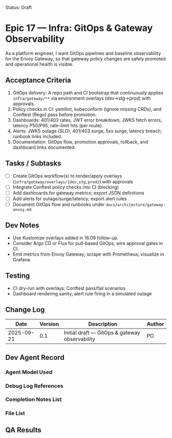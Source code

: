 Status: Draft

# Epic 17 — Infra: GitOps & Gateway Observability
As a platform engineer,
I want GitOps pipelines and baseline observability for the Envoy Gateway,
so that gateway policy changes are safely promoted and operational health is visible.

## Acceptance Criteria
1. GitOps delivery: A repo path and CI bootstrap that continuously applies `infra/gateway/**` via environment overlays (dev→stg→prod) with approvals.
2. Policy checks in CI: yamllint, kubeconform (ignore missing CRDs), and Conftest (Rego) pass before promotion.
3. Dashboards: 401/403 rates, JWT error breakdown, JWKS fetch errors, latency P50/P95, rate-limit hits (per route).
4. Alerts: JWKS outage (SLO), 401/403 surge, 5xx surge, latency breach; runbook links included.
5. Documentation: GitOps flow, promotion approvals, rollback, and dashboard links documented.

## Tasks / Subtasks
- [ ] Create GitOps workflow(s) to render/apply overlays (`infra/gateway/overlays/{dev,stg,prod}`) with approvals
- [ ] Integrate Conftest policy checks into CI (blocking)
- [ ] Add dashboards for gateway metrics; export JSON definitions
- [ ] Add alerts for outage/surge/latency; export alert rules
- [ ] Document GitOps flow and runbooks under `docs/architecture/gateway-envoy.md`

## Dev Notes
- Use Kustomize overlays added in 16.09 follow-up.
- Consider Argo CD or Flux for pull-based GitOps; wire approval gates in CI.
- Emit metrics from Envoy Gateway; scrape with Prometheus; visualize in Grafana.

## Testing
- CI dry-run with overlays; Conftest pass/fail scenarios
- Dashboard rendering sanity; alert rule firing in a simulated outage

## Change Log
| Date       | Version | Description                                    | Author |
|------------|---------|------------------------------------------------|--------|
| 2025-09-21 | 0.1     | Initial draft — GitOps & gateway observability | PO     |

## Dev Agent Record

### Agent Model Used
<record at implementation time>

### Debug Log References
<links at implementation time>

### Completion Notes List
<notes at implementation time>

### File List
<files at implementation time>

## QA Results
<QA to fill>

